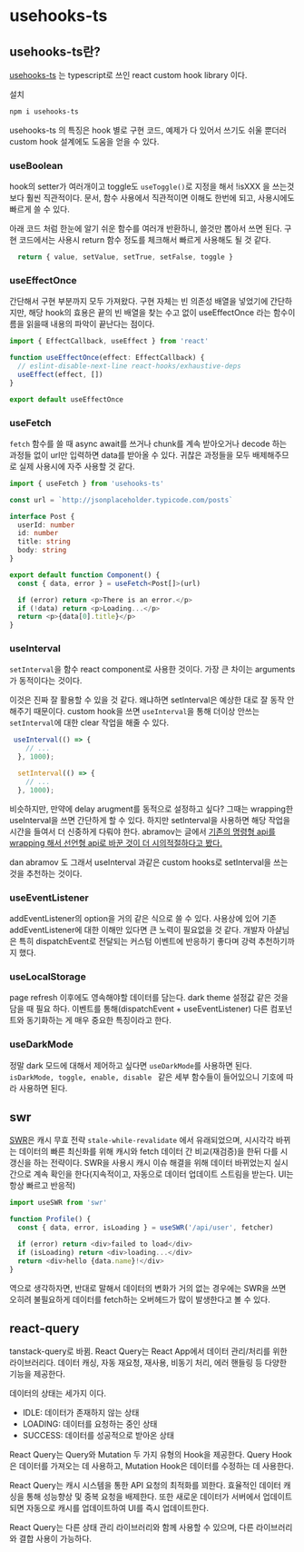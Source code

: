 # usehooks-ts

## usehooks-ts란?

[usehooks-ts](https://usehooks-ts.com/) 는 typescript로 쓰인 react custom hook library 이다.

설치

```bash
npm i usehooks-ts
```

usehooks-ts 의 특징은 hook 별로 구현 코드, 예제가 다 있어서 쓰기도 쉬울 뿐더러 custom hook 설계에도 도움을 얻을 수 있다.

### useBoolean

hook의 setter가 여러개이고 toggle도 `useToggle()`로 지정을 해서 !isXXX 을 쓰는것보다 훨씬 직관적이다. 문서, 함수 사용에서 직관적이면 이해도 한번에 되고, 사용시에도 빠르게 쓸 수 있다.

아래 코드 처럼 한눈에 알기 쉬운 함수를 여러개 반환하니, 쓸것만 뽑아서 쓰면 된다. 구현 코드에서는 사용시 return 함수 정도를 체크해서 빠르게 사용해도 될 것 같다.

```typescript
  return { value, setValue, setTrue, setFalse, toggle }
```

### useEffectOnce

간단해서 구현 부분까지 모두 가져왔다. 구현 자체는 빈 의존성 배열을 넣었기에 간단하지만, 해당 hook의 효용은 끝의 빈 배열을 찾는 수고 없이 useEffectOnce 라는 함수이름을 읽을때 내용의 파악이 끝난다는 점이다.

```typescript
import { EffectCallback, useEffect } from 'react'

function useEffectOnce(effect: EffectCallback) {
  // eslint-disable-next-line react-hooks/exhaustive-deps
  useEffect(effect, [])
}

export default useEffectOnce

```

### useFetch

`fetch` 함수를 쓸 때 async await를 쓰거나 chunk를 계속 받아오거나 decode 하는 과정들 없이 url만 입력하면 data를 받아올 수 있다. 귀찮은 과정들을 모두 배제해주므로 실제 사용시에 자주 사용할 것 같다.

```typescript
import { useFetch } from 'usehooks-ts'

const url = `http://jsonplaceholder.typicode.com/posts`

interface Post {
  userId: number
  id: number
  title: string
  body: string
}

export default function Component() {
  const { data, error } = useFetch<Post[]>(url)

  if (error) return <p>There is an error.</p>
  if (!data) return <p>Loading...</p>
  return <p>{data[0].title}</p>
}

```

### useInterval

`setInterval`을 함수 react component로 사용한 것이다. 가장 큰 차이는 arguments 가 동적이다는 것이다.

이것은 진짜 잘 활용할 수 있을 것 같다. 왜냐하면 setInterval은 예상한 대로 잘 동작 안해주기 때문이다. custom hook을 쓰면  `useInterval`을 통해 더이상 안쓰는 `setInterval`에 대한 clear 작업을 해줄 수 있다.

```typescript
 useInterval(() => {
    // ...
  }, 1000);
```

```typescript
  setInterval(() => {
    // ...
  }, 1000);
```

비슷하지만, 만약에 delay arugment를 동적으로 설정하고 싶다? 그때는 wrapping한 useInterval을 쓰면 간단하게 할 수 있다. 하지만 setInterval을 사용하면 해당 작업을 시간을 들여서 더 신중하게 다뤄야 한다. abramov는 글에서 [기존의 명령형 api를 wrapping 해서 선언형 api로 바꾼 것이 더 시의적절하다고 봤다.](https://overreacted.io/making-setinterval-declarative-with-react-hooks/)

 dan abramov 도 그래서 useInterval 과같은 custom hooks로 setInterval을 쓰는 것을 추천하는 것이다.

### useEventListener

addEventListener의 option을 거의 같은 식으로 쓸 수 있다. 사용상에 있어 기존 addEventListener에 대한 이해만 있다면 큰 노력이 필요없을 것 같다. 개발자 아샬님은 특히 dispatchEvent로 전달되는 커스텀 이벤트에 반응하기 좋다며 강력 추천하기까지 했다.

### useLocalStorage

page refresh 이후에도 영속해야할 데이터를 담는다. dark theme 설정값 같은 것을 담을 때 필요 하다. 이벤트를 통해(dispatchEvent + useEventListener) 다른 컴포넌트와 동기화하는 게 매우 중요한 특징이라고 한다.

### useDarkMode

정말 dark 모드에 대해서 제어하고 싶다면 `useDarkMode`를 사용하면 된다. `isDarkMode, toggle, enable, disable ` 같은 세부 함수들이 들어있으니 기호에 따라 사용하면 된다.

## swr

[SWR](https://swr.vercel.app/ko)은 캐시 무효 전략 `stale-while-revalidate` 에서 유래되었으며, 시시각각 바뀌는 데이터의 빠른 최신화를 위해 캐시와 fetch 데이터 간 비교(재검증)을 한뒤 다를 시 갱신을 하는 전략이다. SWR을 사용시 캐시 이슈 해결을 위해 데이터 바뀌었는지 실시간으로 계속 확인을 한다(지속적이고, 자동으로 데이터 업데이트 스트림을 받는다. UI는 항상 빠르고 반응적)

```typescript
import useSWR from 'swr'

function Profile() {
  const { data, error, isLoading } = useSWR('/api/user', fetcher)

  if (error) return <div>failed to load</div>
  if (isLoading) return <div>loading...</div>
  return <div>hello {data.name}!</div>
}
```

역으로 생각하자면, 반대로 말해서 데이터의 변화가 거의 없는 경우에는 SWR을 쓰면 오히려 불필요하게 데이터를 fetch하는 오버헤드가 많이 발생한다고 볼 수 있다.

## react-query

tanstack-query로 바뀜. React Query는 React App에서 데이터 관리/처리를 위한 라이브러리다. 데이터 캐싱, 자동 재요청, 재사용, 비동기 처리, 에러 핸들링 등 다양한 기능을 제공한다.

데이터의 상태는 세가지 이다.

* IDLE: 데이터가 존재하지 않는 상태
* LOADING: 데이터를 요청하는 중인 상태
* SUCCESS: 데이터를 성공적으로 받아온 상태

React Query는 Query와 Mutation 두 가지 유형의 Hook을 제공한다. Query Hook은 데이터를 가져오는 데 사용하고, Mutation Hook은 데이터를 수정하는 데 사용한다.

React Query는 캐시 시스템을 통한 API 요청의 최적화를 꾀한다. 효율적인 데이터 캐싱을 통해 성능향상 및 중복 요청을 배제한다. 또한 새로운 데이터가 서버에서 업데이트되면 자동으로 캐시를 업데이트하여 UI를 즉시 업데이트한다.

React Query는 다른 상태 관리 라이브러리와 함께 사용할 수 있으며, 다른 라이브러리와 결합 사용이 가능하다.